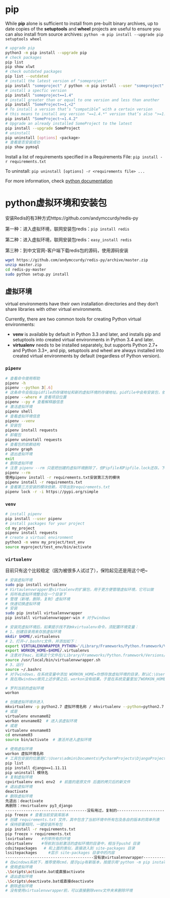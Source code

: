 # pip

While **pip** alone is sufficient to install from pre-built binary archives, up to date copies of the **setuptools** and **wheel** projects are useful to ensure you can also install from source archives: ```python -m pip install --upgrade pip setuptools wheel```

```bash
# upgrade pip
python3 -m pip install --upgrade pip
# check packages
pip list
pip show xlwt
# check outdated packages
pip list --outdated
# install the latest version of "someproject"
pip install "someproject" / python -m pip install --user "someproject"
# install a specfic version 
pip install "someproject==1.4"
# install greater than or equal to one version and less than another
pip install "SomeProject>=1,<2"
# To install a version that’s “compatible” with a certain version
# this means to install any version "==1.4.*" version that’s also ">=1.4.2.*"
pip install "SomeProject~=1.4.2"
# Upgrade an already installed SomeProject to the latest
pip install --upgrade SomeProject
# uninstall
pip uninstall [options] <package>
# 查看是否安装成功
pip show pymsql
```

Install a list of requirements specified in a Requirements File: ```pip install -r requirements.txt```

To uninstall: ```pip uninstall [options] -r <requirements file> ...```

For more information, check [python documentation](https://packaging.python.org/tutorials/installing-packages/#installing-packages)

# python虚拟环境和安装包

安装Redis的有3种方式https://github.com/andymccurdy/redis-py

第一种：进入虚拟环境，联网安装包redis：`pip install redis`

第二种：进入虚拟环境，联网安装包redis：`easy_install redis`

第三种：到中文官网-客户端下载redis包的源码，使用源码安装

```bash
wget https://github.com/andymccurdy/redis-py/archive/master.zip
unzip master.zip
cd redis-py-master
sudo python setup.py install
```

## 虚拟环境

 virtual environments have their own installation directories and they don’t share libraries with other virtual environments.

Currently, there are two common tools for creating Python virtual environments:

- **venv** is available by default in Python 3.3 and later, and installs pip and setuptools into created virtual environments in Python 3.4 and later.
- **virtualenv** needs to be installed separately, but supports Python 2.7+ and Python 3.3+, and pip, setuptools and wheel are always installed into created virtual environments by default (regardless of Python version).

### `pipenv`

```bash
# 查看命令使用帮助
pipenv -h 
pipenv --python 3[.6]
# 这条命令会指出pidfile的存储地址和新的虚拟环境的存储地址。pidfile中会有安装包，依赖包和配置环境等相关信息
pipenv --where # 查看项目位置
pipenv --py # 查看解释器信息
# 激活虚拟环境
pipenv shell
# 查看虚拟环境信息 
pipenv --venv
# 安装包
pipenv install requests
# 卸载包
pipenv uninstall requests
# 查看包的依赖结构
pipenv graph
# 退出虚拟环境
exit
# 删除虚拟环境
# 注意 pipenv --rm 只是把创建的虚拟环境删除了，但Pipfile和Pipfile.lock还存。下次如果想要创建与项目myproject相同的虚拟环境时：只要打 cmd，切换到myproject目录下执行命令 pip install 即可
pipenv --rm
使用pipenv install -r requirements.txt安装第三方的模块
pipenv install -r requirements.txt
# 查看第三方安装的模块依赖，可导出到requirements.txt
pipenv lock -r -i https://pypi.org/simple
```

### `venv`

```bash
# install pipenv
pip install --user pipenv
# install packages for your project
cd my_project
pipenv install requests 
# create a virtual environment
python3 -m venv my_project/test_env
source myproject/test_env/bin/activate
```

### `virtualenv`

目前只有这个比较稳定（因为被很多人试过了），保险起见还是用这个吧~

```bash
# 安装虚拟环境
sudo pip install virtualenv
# Virtaulenvwrapper是virtualenv的扩展包，用于更方便管理虚拟环境，它可以做
# 将所有虚拟环境整合在一个目录下 
# 管理（新增，删除，复制）虚拟环境 
# 快速切换虚拟环境
# 安装
sudo pip install virtualenvwrapper
pip install virtualenvwrapper-win # 对于windows

# 安装完虚拟环境后，如果提示找不到mkvirtualenv命令，须配置环境变量：
# 1、创建目录用来存放虚拟环境
mkdir $HOME/.virtualenvs
# 2、打开~/.bashrc文件，并添加如下：
export VIRTUALENVWRAPPER_PYTHON='/Library/Frameworks/Python.framework/Versions/3.9/bin/python3' # 在同时安装了python2和python3的情况下，需要加上这句
export WORKON_HOME=$HOME/.virtualenvs
# 注意对于mac，如果这个文件在/Library/Frameworks/Python.framework/Versions/3.9/bin/下，需要复制到/usr/local/bin/下
source /usr/local/bin/virtualenvwrapper.sh 
# 3、运行
source ~/.bashrc
# 对于windows，在系统变量中添加 WORKON_HOME=你想存放虚拟环境的目录，默认C:\Users\admin。如果想修改的话，virtualenvwrapper安装完成后，打开Python根目录\Scripts目录下的mkvirtualenv.bat文件，然后修改第24行[set "venvwrapper.default_workon_home=%USERPROFILE%\Envs"] 这里的，%USERPROFILE%相当于Linux系统中的/user/home，修改这个路径地址就可以修改virtualenv的环境地址
# 我在用windows做完上述步骤之后，workon没有结果。于是在系统变量里加了WORKON_HOME=C:\Users\admin\.virtualenvs并且重新运行了C:\Users\admin\AppData\Local\Programs\Python\Python36\Scripts下的virtualenvwrapper.bat文件，之后可以正常显示。之所以用.是因为这是pycharm默认安装虚拟环境的目录。但是创建虚拟环境的话，用pycharm的话比较方便

# 罗列当前的虚拟环境
workon

# 创建虚拟环境并进入
mkvirtualenv -p python2.7 虚拟环境名称 / mkvirtualenv --python=python2.7 虚拟环境名称
# 或是
virtualenv envname02
workon envname02  # 进入该虚拟环境
# 或是
virtualenv envname03
cd envname03
source bin/activate  # 激活并进入虚拟环境

# 使用虚拟环境
workon 虚拟环境名称
# 工具包安装的位置是C:\Users\admin\Documents\PycharmProjects\DjangoProject\Lib\site-packages
pip list
pip install django==1.11.11
pip uninstall 模块名
# 复制虚拟环境
cpvirtualenv env1 env2  # 前面的是原文件 后面的拷贝后的新文件
# 退出虚拟环境
deactivate
# 删除虚拟环境
先退出：deactivate
再删除：rmvirtualenv py3_django
------------------------------------没有用过，复制的-------------------------------------
pip freeze # 查看当前安装库版本
# 创建 requirements.txt 文件，其中包含了当前环境中所有包及各自的版本的简单列表
# 保持部署相同，一键安装所有包
pip install -r requirements.txt
pip freeze > requirements.txt 
lsvirtualenv    #列举所有的环境
cdvirtualenv    #导航到当前激活的虚拟环境的目录中，相当于pushd 目录
cdsitepackages   # 和上面的类似，直接进入到 site-packages 目录
lssitepackages     #显示 site-packages 目录中的内容
---------------------------------------没有装virtualenvwrapper----------------------------------------
# 在windows系统下，推荐使用cmd，提示pip有新版本，按提示用'python -m pip install --upgrade pip'命令更新就好了。在虚拟环境里，千万别用'pip install --upgrade pip'更新pip，这会破坏pip。
# 使用虚拟环境
.\Scripts\activate.bat或直接activate
# 退出虚拟环境
.\Scripts\deactivate.bat或直接deactivate
# 删除虚拟环境
# 没有使用virtualenvwrapper前，可以直接删除venv文件夹来删除环境
```



# 